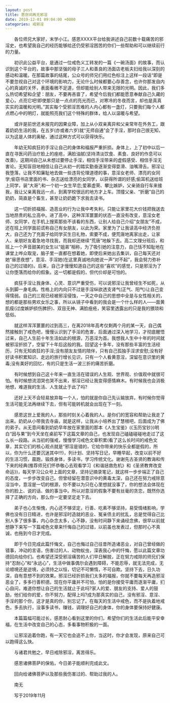 ```yaml
---
layout: post
title: 愿世间再无邪淫
date: 2019-12-01 09:04:00 +0800
categories: 戒邪淫
---
```


　　各位师兄大家好，末学小江。感恩XXXX平台给我讲述自己前数十载痛苦的邪淫史，也希望我自己的经历能够给还仍受邪淫困苦的你们一些帮助和可以继续前行的力量。
　　初识此公益平台，是通过一位戒色义工转发的一篇《一碗汤面》的故事，而认识到这个平台的，故事中那坚强的母子三人和善良的汤面店老板夫妇给我以深刻的感动和温暖。在那篇故事的结尾，公众号的师兄们用红色标注上这样一段话“即是不要忽视自己对这个环境的影响力，无论什么时候都要心存善念，也许你那发自内心的真诚的关怀，表面看微不足道，但却能给别人带来无限的光明。因此，我们多么热切希望和企望：朋友，不要再吝啬了，希望今后我们都能愿意奉献自己久藏的爱心，点亮它吧!即使那只是一点点的亮光而已，对寒冷的冬夜而言，却也是真真实实的温暖和光明。”其实每个受邪淫苦难的人内心都有一盏灯，只要我们每个人都点燃心中的明灯，就能照亮我们这个特殊的群体，给人以温暖与希望。
　　或许是前世还未报完的因果业障，加上从小双亲离异和父亲常年在外务工，跟着奶奶生活的我，在五岁(亦或者六岁)就“无师自通”会了手淫，那时自己很无知，以为这是人体的奥秘，通过这种方式可以获得快乐。
　　年幼无知疯狂的手淫让自己的身体和福报严重折损。身体上，上了初中以后一直在寻医问药治疗脸上的痤疮，满脸油腻(坚持清淡饮食、素食、良好的作息可以改善)，这期间自己从未想过要停止手淫，相信手淫带来的虚假感受、相信手淫无害论。无知盲目地相信让自己从初一的踏实勤奋逐渐变得耍滑、油嘴滑舌。邪淫让我堕落，让我不知廉耻地去做一些违背伦理道德的事，意淫女老师、漂亮的女同学;偷窃书店里面的书、杂志送给漂亮的女同学，以获得所谓的好感;偷耳机送给班上同学，装“大哥”;和一个初一女生早恋;爱慕虚荣、攀比嫉妒，父亲骑自行车来接我，我让父亲离我远一点，到离学校很远的地方才上车。顶撞父亲、“折磨”自己的奶奶，简直是个畜生，甚至让奶奶跪下求我去读书。
　　这一切折损福报、造恶业的行为让我中考失利，只能让家里花大价钱把我送去当地昂贵的私立高中。进了高中，这种浑浑噩噩的状态一直没有改变，意淫女老师、女同学，在手机上搜索那些不该看的东西，让别人给自己介绍“女朋友”不成，还在班上同学面前谎称自己有女朋友，以此为荣。家里为了让我读高中经济负担大，自己还为了充面子给同学买生日礼物，索要不成，便荒唐地离家出走，让家人、亲朋好友着急地寻找我，而我却还继续“荒唐”地躲下去。高二文理分班后，和班上一个声音甜美的女生以“姐弟”相称，为了吸引她的注意力，自己恬不知耻地在课堂上哗众取宠，脑子里一直都在想着她，即使后来她出去集训，自己每天还对她“昼思夜想”，意淫、手淫她(在这里真诚地向她说一声“对不起”，我会努力弥补自己的过错的)。后来，自己才慢慢知道自己的这些“喜欢”的感觉，只是邪淫为了让你堕落而给你的假象。这一切都是假的，但代价却是可怕的。
　　疯狂手淫让我身体、心灵、意识严重受伤，可以说邪淫让我曾经生不如死，从头到脚一身毛病。性格上的内向只不过是手淫纵欲透支肾气(正气、阳气)让自己变得懦弱。自己的三观已经被邪淫侵蚀，一天之中自己的思想中全是与女性相关的，想的都是那些男欢女乐之事，所以从镜子中看到的我会是一个什么样的人——面黄肌瘦(过度嫉妒损伤脾肝)、双目无神、满脸痤疮，笑容里透露出的只是我的猥琐和低俗。
　　就这样浑浑噩噩的过到高三，在离2018年高考仅剩两个月的某一天，自己偶然接触到了戒色吧，慢慢认识到了手淫的危害，后面通过深入地学习，才彻底醒悟过来，自己人生前十年生活如此的根源，万恶淫为首。我想我人生中十年的时间就被邪淫折损了，空留下十年后这般的我。回望这十多年，没有那些丰富的生活经历，只有无知疯狂的手淫;没有朋友友情的陪伴，只有自己孤独手淫求安慰;没有好好读书积累知识、走远的旅行增长见识，只有一个人看黄意淫，深留在意识里的黄毒;没有美好的回忆，有的只是生活一波三折的痛苦折磨。
　　有时候想到自己这十年来一直生活在错误的人生观、世界观、价值观中就很可怕。有时候想流泪哭也哭不出来，邪淫已经让我变得感情麻木。有时候我也会消极地想，难道我的生活、人生就止于此了吗?
　　还好上天不会轻易放弃每一个人，怕的就是你自己先认输放弃。有时候你觉得生活可能无法再继续下去，但有可能转机就会出现在下一刻。
　　感恩这世上爱我的人，那些时刻关心着我的人。是你们的宽容和帮助让我走了出来。奶奶从小带我去寺庙，就是这样，让我从小培养出了慧根吧，后面成为了佛的弟子。从无意间看到奶奶早年放在家里面的那本《人生宝鉴》(《玉历宝钞》)明白“因与果”到今天坐在桌前写下这篇文章的自己，也发现自己磕磕碰碰地走过了这么长一段路。从当初的强戒，慢慢学习戒色文章积累(看了这么长时间的戒色文章，其实它们的核心观点就是“邪淫是错的，它给你带来的快乐全都是假的，所以，你为什么还要沉迷其中!!!)，列计划、坚持写日记，早睡早起，改变以前不好的生活习惯，晨跑，锻炼身体，多读书，学习传统文化。谢谢先古圣贤的教诲和传下来的经典(推荐师兄们怀恭敬心去观看学习《和谐拯救危机》和《圣贤教育改变命运》)，每天学习公众号上面的文章，坚持记摘录笔记，就这样一步步端正了自己的态度，一步步改变自己。但曾经留在潜意识中的黄毒太深，自己还在努力戒除意淫当中，意淫是一切的根源，你不要以为只在心里想就没事了，你的想法会体现在你的脸上、说的话、做的事当中。所以对意淫的假象不要有丝毫的贪恋，既然你选择了正确的方向，那么你一定要坚定走下去。
　　弟子也心生惭愧，内心还不够坚定，行善、吃素不够坚持，易受情绪影响，学佛也没有日日精进，也许是邪淫时造就的恶业、冤亲债主的扰乱，总是觉得自己比别人多了很多事，内心杂念太多，心不静，没有时间静下来诵经念佛，很早以前就想静下来写一下篇戒色文章来忏悔自己的过错，以前虽也发表过，但那时心不真诚，也拖到今日才完成。
　　即于今日完成此篇忏悔文，自己也悔过自己往昔所造诸恶业，对自己曾经做的错事，冲动的言语，伤害过的人、动物蚁虫，深表我心中的忏悔，愿以此篇文章功德回向给你们。也希望还深受邪淫痛苦的人们早日解脱，正在努力戒除的师兄们保持“忍耐心”和“永远心”，生活中做事偶尔会遇到障碍，不能忍辱，就无法完成，无论顺境还是逆境，必须持之以恒，切记不可懒惰，不可自欺。坚持下去，日久功深，自有意想不到的效果。邪淫已经折损我们太多的福报，你就不要每天再造邪淫恶业了，多多行善积德。现在你平庸并不可怕，怕的是你接受平庸而逐渐平庸，扪心自问，难道你想让自己的生活就止于此吗?家人的爱、朋友的支持、爱人的鼓励，他们给你的爱，你不努力，配得上吗?成为那真实的自己，没有邪淫、意淫、手淫的那个你，这才是真的你，别忘记了。在每天的生活中戒色，而不是执着地戒色，多去执行，没事多读书，赚钱，调理好自己的身体，你的身体要保持好健康。
　　本篇篇幅可能过长，感恩耐心看到这里的你们，希望你们的生活此后能平安幸福，在生活中改变自己的心态，多看事物积极的一面。
　　让邪淫追着你跑，有一天它也会追不上你，当这时，你才会发现，原来自己可以跑得这么快。
　　与诸君共勉之，早日戒除邪淫，离苦得乐。
　　感恩诸佛菩萨的保佑，今日弟子能顺利完成此文。
　　回向给诸佛菩萨以及那些我伤害过的、帮助过我的人。
　　南无
　　写于2019年11月